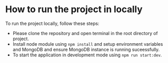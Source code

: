 # How to run the project in locally

 To run the project locally, follow these steps:

 * Please clone the repository and open terminal in the root directory of  project.
 * Install node module using `npm install` and setup environment variables and MongoDB and ensure  MongoDB instance is running suceessfully.
 * To start the application in development mode using `npm run start:dev`.

